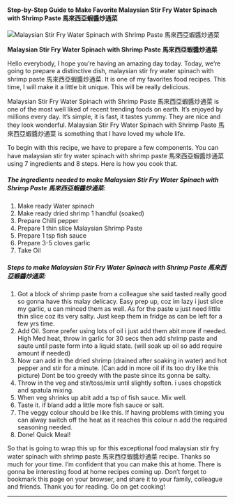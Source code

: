             

#### Step-by-Step Guide to Make Favorite Malaysian Stir Fry Water Spinach with Shrimp Paste 馬來西亞蝦醬炒通菜

![Malaysian Stir Fry Water Spinach with Shrimp Paste 馬來西亞蝦醬炒通菜](https://img-global.cpcdn.com/recipes/f485b45b078c0bf2/751x532cq70/malaysian-stir-fry-water-spinach-with-shrimp-paste-%e9%a6%ac%e4%be%86%e8%a5%bf%e4%ba%9e%e8%9d%a6%e9%86%ac%e7%82%92%e9%80%9a%e8%8f%9c-recipe-main-photo.jpg)

**Malaysian Stir Fry Water Spinach with Shrimp Paste 馬來西亞蝦醬炒通菜**

Hello everybody, I hope you’re having an amazing day today. Today, we’re going to prepare a distinctive dish, malaysian stir fry water spinach with shrimp paste 馬來西亞蝦醬炒通菜. It is one of my favorites food recipes. This time, I will make it a little bit unique. This will be really delicious.

Malaysian Stir Fry Water Spinach with Shrimp Paste 馬來西亞蝦醬炒通菜 is one of the most well liked of recent trending foods on earth. It’s enjoyed by millions every day. It’s simple, it is fast, it tastes yummy. They are nice and they look wonderful. Malaysian Stir Fry Water Spinach with Shrimp Paste 馬來西亞蝦醬炒通菜 is something that I have loved my whole life.

To begin with this recipe, we have to prepare a few components. You can have malaysian stir fry water spinach with shrimp paste 馬來西亞蝦醬炒通菜 using 7 ingredients and 8 steps. Here is how you cook that.

##### The ingredients needed to make Malaysian Stir Fry Water Spinach with Shrimp Paste 馬來西亞蝦醬炒通菜:

1.  Make ready Water spinach
2.  Make ready dried shrimp 1 handful (soaked)
3.  Prepare Chilli pepper
4.  Prepare 1 thin slice Malaysian Shrimp Paste
5.  Prepare 1 tsp fish sauce
6.  Prepare 3-5 cloves garlic
7.  Take Oil

##### Steps to make Malaysian Stir Fry Water Spinach with Shrimp Paste 馬來西亞蝦醬炒通菜:

1.  Got a block of shrimp paste from a colleague she said tasted really good so gonna have this malay delicacy. Easy prep up, coz im lazy i just slice my garlic, u can minced them as well. As for the paste u just need little thin slice coz its very salty. Just keep them in fridge as can be left for a few yrs time.
2.  Add Oil. Some prefer using lots of oil i just add them abit more if needed. High Med heat, throw in garlic for 30 secs then add shrimp paste and saute until paste form into a liquid state. (will soak up oil so add require amount if needed)
3.  Now can add in the dried shrimp (drained after soaking in water) and hot pepper and stir for a minute. (Can add in more oil if its too dry like this picture) Dont be too greedy with the paste since its gonna be salty.
4.  Throw in the veg and stir/toss/mix until slightly soften. i uses chopstick and spatula mixing.
5.  When veg shrinks up abit add a tsp of fish sauce. Mix well.
6.  Taste it. if bland add a little more fish sauce or salt.
7.  The veggy colour should be like this. If having problems with timing you can alway switch off the heat as it reaches this colour n add the required seasoning needed.
8.  Done! Quick Meal!

So that is going to wrap this up for this exceptional food malaysian stir fry water spinach with shrimp paste 馬來西亞蝦醬炒通菜 recipe. Thanks so much for your time. I’m confident that you can make this at home. There is gonna be interesting food at home recipes coming up. Don’t forget to bookmark this page on your browser, and share it to your family, colleague and friends. Thank you for reading. Go on get cooking!

* * *